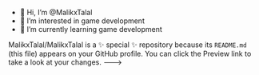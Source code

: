 - 👋 Hi, I’m @MalikxTalal
- 👀 I’m interested in game development
- 🌱 I’m currently learning game development

MalikxTalal/MalikxTalal is a ✨ special ✨ repository because its `README.md` (this file) appears on your GitHub profile.
You can click the Preview link to take a look at your changes.
--->
